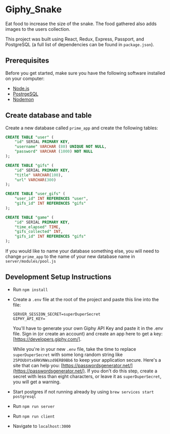 # Giphy_Snake
Eat food to increase the size of the snake. The food gathered also adds images to the users collection. 

This project was built using React, Redux, Express, Passport, and PostgreSQL (a full list of dependencies can be found in `package.json`).

## Prerequisites

Before you get started, make sure you have the following software installed on your computer:

- [Node.js](https://nodejs.org/en/)
- [PostrgeSQL](https://www.postgresql.org/)
- [Nodemon](https://nodemon.io/)

## Create database and table

Create a new database called `prime_app` and create the following tables:

```SQL
CREATE TABLE "user" (
    "id" SERIAL PRIMARY KEY,
    "username" VARCHAR (80) UNIQUE NOT NULL,
    "password" VARCHAR (1000) NOT NULL
);

CREATE TABLE "gifs" (
    "id" SERIAL PRIMARY KEY,
    "title" VARCHAR(100),
    "url" VARCHAR(300)
);

CREATE TABLE "user_gifs" (
    "user_id" INT REFERENCES "user",
    "gifs_id" INT REFERENCES "gifs"
);

CREATE TABLE "game" (
    "id" SERIAL PRIMARY KEY,
    "time_elapsed" TIME,
    "gifs_collected" INT,
    "gifs_id" INT REFERENCES "gifs"
);
```

If you would like to name your database something else, you will need to change `prime_app` to the name of your new database name in `server/modules/pool.js`

## Development Setup Instructions

* Run `npm install`
* Create a `.env` file at the root of the project and paste this line into the file:
    ```
    SERVER_SESSION_SECRET=superDuperSecret
    GIPHY_API_KEY=
    ```
    You'll have to generate your own Giphy API Key and paste it in the .env file. Sign in (or create an account) and create an app here to get a key: [https://developers.giphy.com/].

    While you're in your new `.env` file, take the time to replace `superDuperSecret` with some long random string like `25POUbVtx6RKVNWszd9ERB9Bb6` to keep your application secure. Here's a site that can help you: [https://passwordsgenerator.net/](https://passwordsgenerator.net/). If you don't do this step, create a secret with less than eight characters, or leave it as `superDuperSecret`, you will get a warning.
* Start postgres if not running already by using `brew services start postgresql`
* Run `npm run server`
* Run `npm run client`
* Navigate to `localhost:3000`


